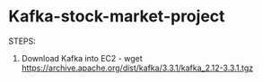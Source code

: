 # Kafka-stock-market-project

STEPS:
1. Download Kafka into EC2 - wget https://archive.apache.org/dist/kafka/3.3.1/kafka_2.12-3.3.1.tgz
